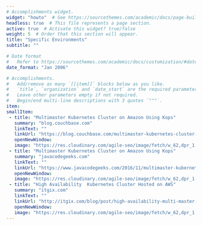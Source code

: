 ```yaml
---
# Accomplishments widget.
widget: "howto"  # See https://sourcethemes.com/academic/docs/page-builder/
headless: true  # This file represents a page section.
active: true  # Activate this widget? true/false
weight: 5  # Order that this section will appear.
title: "Specific Environments"
subtitle: ""

# Date format
#   Refer to https://sourcethemes.com/academic/docs/customization/#date-format
date_format: "Jan 2006"

# Accomplishments.
#   Add/remove as many `[[item]]` blocks below as you like.
#   `title`, `organization` and `date_start` are the required parameters.
#   Leave other parameters empty if not required.
#   Begin/end multi-line descriptions with 3 quotes `"""`.
item:
smallItem: 
 - title: "Multimaster Kubernetes Cluster on Amazon Using Kops"
   summary: "blog.couchbase.com"
   linkText: ""
   linkUrl: "https://blog.couchbase.com/multimaster-kubernetes-cluster-amazon-kops/"
   openNewWindow: 
   image: "https://res.cloudinary.com/agile-seo/image/fetch/w_62,dpr_1.0,d_blank_am8gzx.png/https%3A%2F%2Flogo.clearbit.com%2Fblog.couchbase.com%3Fsize%3D250"
 - title: "Multimaster Kubernetes Cluster on Amazon Using Kops"
   summary: "javacodegeeks.com"
   linkText: ""
   linkUrl: "https://www.javacodegeeks.com/2016/11/multimaster-kubernetes-cluster-amazon-using-kops.html"
   openNewWindow: 
   image: "https://res.cloudinary.com/agile-seo/image/fetch/w_62,dpr_1.0,d_blank_am8gzx.png/https%3A%2F%2Flogo.clearbit.com%2Fjavacodegeeks.com%3Fsize%3D250"
 - title: "High Availability  Kubernetes Cluster Hosted on AWS"
   summary: "itgix.com"
   linkText: ""
   linkUrl: "http://itgix.com/blog/post/high-availability-multi-master-kubernetes-cluster-hosted-on-aws/"
   openNewWindow: 
   image: "https://res.cloudinary.com/agile-seo/image/fetch/w_62,dpr_1.0,d_blank_am8gzx.png/https%3A%2F%2Flogo.clearbit.com%2Fitgix.com%3Fsize%3D250"
---
```

